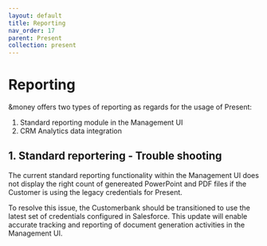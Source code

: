 ```yaml
---
layout: default
title: Reporting
nav_order: 17
parent: Present
collection: present
---
```


# Reporting
&money offers two types of reporting as regards for the usage of Present:
1. Standard reporting module in the Management UI
2. CRM Analytics data integration

## 1. Standard reportering - Trouble shooting

The current standard reporting functionality within the Management UI does not display the right count of genereated PowerPoint and PDF files if the Customer is using the legacy credentials for Present.

To resolve this issue, the Customerbank should be transitioned to use the latest set of credentials configured in Salesforce.
This update will enable accurate tracking and reporting of document generation activities in the Management UI.